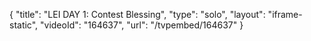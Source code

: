 {
    "title": "LEI DAY 1: Contest Blessing",
    "type": "solo",
    "layout": "iframe-static",
    "videoId": "164637",
    "url": "\/tvpembed\/164637"
}